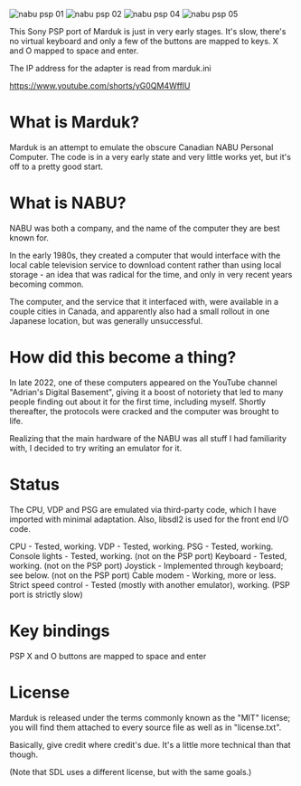 ![nabu psp 01](https://user-images.githubusercontent.com/910729/220287400-11513474-4032-421d-b3c8-b5bef1dfd7e4.jpg)
![nabu psp 02](https://user-images.githubusercontent.com/910729/220287409-68b1b30b-e032-42bf-8a9c-21dc35f346ec.jpg)
![nabu psp 04](https://user-images.githubusercontent.com/910729/220287412-2188747e-8efa-4e5f-bd57-7a0293bbbc5f.jpg)
![nabu psp 05](https://user-images.githubusercontent.com/910729/220287418-41b82c78-f0ae-44e6-9a11-d305775135a8.jpg)

This Sony PSP port of Marduk is just in very early stages. It's slow, there's no virtual keyboard and only a few of the buttons are mapped to keys.
X and O mapped to space and enter.

The IP address for the adapter is read from marduk.ini

https://www.youtube.com/shorts/yG0QM4WfflU

What is Marduk?
===============

  Marduk is an attempt to emulate the obscure Canadian NABU Personal Computer.
  The code is in a very early state and very little works yet, but it's off to
  a pretty good start.

What is NABU?
=============

  NABU was both a company, and the name of the computer they are best known
  for.

  In the early 1980s, they created a computer that would interface with the
  local cable television service to download content rather than using local
  storage - an idea that was radical for the time, and only in very recent
  years becoming common.

  The computer, and the service that it interfaced with, were available in a
  couple cities in Canada, and apparently also had a small rollout in one
  Japanese location, but was generally unsuccessful.

How did this become a thing?
============================

  In late 2022, one of these computers appeared on the YouTube channel
  "Adrian's Digital Basement", giving it a boost of notoriety that led to many
  people finding out about it for the first time, including myself.  Shortly
  thereafter, the protocols were cracked and the computer was brought to life.

  Realizing that the main hardware of the NABU was all stuff I had familiarity
  with, I decided to try writing an emulator for it.

Status
======

  The CPU, VDP and PSG are emulated via third-party code, which I have
  imported with minimal adaptation.  Also, libsdl2 is used for the front end
  I/O code.

  CPU - Tested, working.
  VDP - Tested, working.
  PSG - Tested, working.
  Console lights - Tested, working. (not on the PSP port)
  Keyboard - Tested, working. (not on the PSP port)
  Joystick - Implemented through keyboard; see below. (not on the PSP port)
  Cable modem - Working, more or less.
  Strict speed control - Tested (mostly with another emulator), working. (PSP port is strictly slow)

Key bindings
============
  PSP X and O buttons are mapped to space and enter

License
=======

  Marduk is released under the terms commonly known as the "MIT" license; you
  will find them attached to every source file as well as in "license.txt".

  Basically, give credit where credit's due.  It's a little more technical
  than that though.

  (Note that SDL uses a different license, but with the same goals.)
